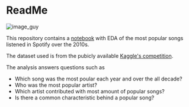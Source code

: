# ReadMe
![image_guy](https://user-images.githubusercontent.com/79945708/149636402-62dbf274-fae5-4c1f-bdcf-dd59071a4380.jpg)

This repository contains a [notebook](https://github.com/peblopadro/Spotify/blob/main/Spotify_TopSongs.ipynb) with EDA of the most popular songs listened in Spotify over the 2010s.

The dataset used is from the pubicly available [Kaggle's competition](https://www.kaggle.com/leonardopena/top-spotify-songs-from-20102019-by-year/metadata).

The analysis answers questions such as 
- Which song was the most poular each year and over the all decade?
- Who was the most popular artist?
- Which artist contributed with most amount of popular songs?
- Is there a common characteristic behind a popular song?

